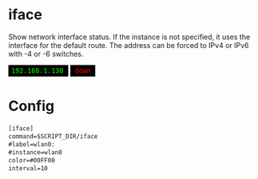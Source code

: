 # iface

Show network interface status.
If the instance is not specified, it uses the interface for the default route.
The address can be forced to IPv4 or IPv6 with -4 or -6 switches.

![](iface-up.png)
![](iface-down.png)

# Config

```
[iface]
command=$SCRIPT_DIR/iface
#label=wlan0:
#instance=wlan0
color=#00FF00
interval=10
```
